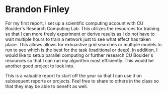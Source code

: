 # Brandon Finley
For my first report, I set up a scientific computing account with CU Boulder's Research Computing Lab. This utilizes the resources for training so that I can more freely experiment or derive results as I do not have to wait multiple hours to train a network just to see what effect has taken place. This allows allows for exhuastive grid searches or multiple models to run to see which is the best for the task (traditional or deep). In addition, I would like to setup parallel computing or further research CU Boulder's resources so that I can run my algorithm most efficiently. This would be another good project to look into.

This is a valuable report to start off the year so that I can use it on subsequent reports or projects. Feel free to share to others in the class so that they may be able to benefit as well.
